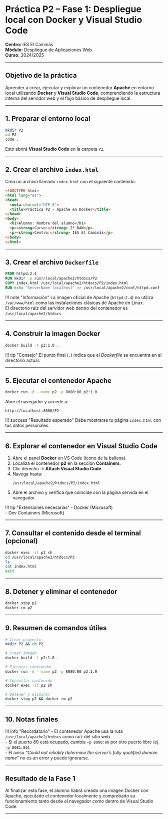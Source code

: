 # Práctica P2 – Fase 1: Despliegue local con Docker y Visual Studio Code

**Centro:** IES El Caminàs  
**Módulo:** Despliegue de Aplicaciones Web  
**Curso:** 2024/2025  

---

## Objetivo de la práctica

Aprender a crear, ejecutar y explorar un contenedor **Apache** en entorno local utilizando **Docker** y **Visual Studio Code**, comprendiendo la estructura interna del servidor web y el flujo básico de despliegue local.

---

## 1. Preparar el entorno local

```bash
mkdir P2
cd P2
code .
```

Esto abrirá **Visual Studio Code** en la carpeta `P2`.

---

## 2. Crear el archivo `index.html`

Crea un archivo llamado `index.html` con el siguiente contenido:

```html
<!DOCTYPE html>
<html lang="es">
<head>
  <meta charset="UTF-8">
  <title>Práctica P2 - Apache en Docker</title>
</head>
<body>
  <h1>Alumno: Nombre del alumno</h1>
  <p><strong>Curso:</strong> 2º DAW</p>
  <p><strong>Centro:</strong> IES El Caminàs</p>
</body>
</html>
```

---

## 3. Crear el archivo `Dockerfile`

```dockerfile
FROM httpd:2.4
RUN mkdir -p /usr/local/apache2/htdocs/P2
COPY index.html /usr/local/apache2/htdocs/P2/index.html
RUN echo "ServerName localhost" >> /usr/local/apache2/conf/httpd.conf
```

!!! note "Información"
    La imagen oficial de Apache (`httpd:2.4`) no utiliza `/var/www/html` como las instalaciones clásicas de Apache en Linux.  
    El directorio raíz del servidor web dentro del contenedor es `/usr/local/apache2/htdocs`.

---

## 4. Construir la imagen Docker

```bash
docker build -t p2:1.0 .
```

!!! tip "Consejo"
    El punto final (`.`) indica que el *Dockerfile* se encuentra en el directorio actual.

---

## 5. Ejecutar el contenedor Apache

```bash
docker run -d --name p2 -p 8080:80 p2:1.0
```

Abre el navegador y accede a:

```
http://localhost:8080/P2
```

!!! success "Resultado esperado"
    Debe mostrarse tu página `index.html` con tus datos personales.

---

## 6. Explorar el contenedor en Visual Studio Code

1. Abre el panel **Docker** en VS Code (icono de la ballena).  
2. Localiza el contenedor **p2** en la sección **Containers**.  
3. Clic derecho → **Attach Visual Studio Code**.  
4. Navega hasta:
   ```
   /usr/local/apache2/htdocs/P2/index.html
   ```
5. Abre el archivo y verifica que coincide con la página servida en el navegador.

!!! tip "Extensiones necesarias"
    - Docker (Microsoft)  
    - Dev Containers (Microsoft)

---

## 7. Consultar el contenido desde el terminal (opcional)

```bash
docker exec -it p2 sh
cd /usr/local/apache2/htdocs/P2
ls
cat index.html
exit
```

---

## 8. Detener y eliminar el contenedor

```bash
docker stop p2
docker rm p2
```

---

## 9. Resumen de comandos útiles

```bash
# Crear proyecto
mkdir P2 && cd P2

# Crear imagen
docker build -t p2:1.0 .

# Ejecutar contenedor
docker run -d --name p2 -p 8080:80 p2:1.0

# Consultar contenido
docker exec -it p2 sh

# Detener y eliminar
docker stop p2 && docker rm p2
```

---

## 10. Notas finales

!!! info "Recordatorio"
    - El contenedor Apache usa la ruta `/usr/local/apache2/htdocs` como raíz del sitio web.  
    - Si el puerto 80 está ocupado, cambia `-p 8080:80` por otro puerto libre (ej. `-p 8081:80`).  
    - El aviso *“Could not reliably determine the server’s fully qualified domain name”* no es un error y puede ignorarse.

---

## Resultado de la Fase 1

Al finalizar esta fase, el alumno habrá creado una imagen Docker con Apache, ejecutado el contenedor localmente y comprobado su funcionamiento tanto desde el navegador como dentro de Visual Studio Code.

---
